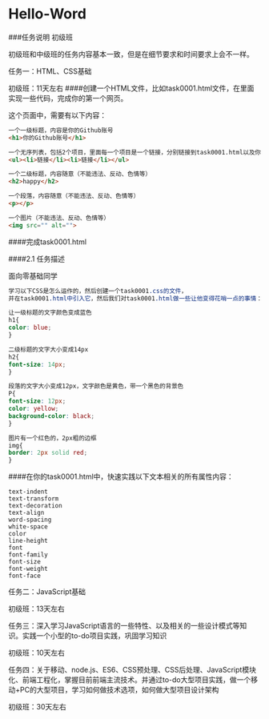 # Hello-Word

###任务说明
初级班

初级班和中级班的任务内容基本一致，但是在细节要求和时间要求上会不一样。

任务一：HTML、CSS基础

初级班：11天左右
####创建一个HTML文件，比如task0001.html文件，在里面实现一些代码，完成你的第一个网页。

这个页面中，需要有以下内容：
```html
一个一级标题，内容是你的Github账号
<h1>你的Github账号</h1>

一个无序列表，包括2个项目，里面每一个项目是一个链接，分别链接到task0001.html以及你的微博（或其他什么网站）
<ul><li>链接</li><li>链接</li></ul>

一个二级标题，内容随意（不能违法、反动、色情等）
<h2>happy</h2>

一个段落，内容随意（不能违法、反动、色情等）
<p></p>

一个图片（不能违法、反动、色情等）
<img src="" alt="">
```
####完成task0001.html

####2.1 任务描述

面向零基础同学
```css
学习以下CSS是怎么运作的，然后创建一个task0001.css的文件，
并在task0001.html中引入它，然后我们对task0001.html做一些让他变得花哨一点的事情：

让一级标题的文字颜色变成蓝色
h1{
color: blue;
}

二级标题的文字大小变成14px
h2{
font-size: 14px;
}

段落的文字大小变成12px，文字颜色是黄色，带一个黑色的背景色
P{
font-size: 12px;
color: yellow;
background-color: black;
}

图片有一个红色的，2px粗的边框
img{
border: 2px solid red;
}

```
####在你的task0001.html中，快速实践以下文本相关的所有属性内容：
```
text-indent
text-transform
text-decoration
text-align
word-spacing
white-space
color
line-height
font
font-family
font-size
font-weight
font-face
```
任务二：JavaScript基础

初级班：13天左右

任务三：深入学习JavaScript语言的一些特性、以及相关的一些设计模式等知识。实践一个小型的to-do项目实践，巩固学习知识

初级班：10天左右

任务四：关于移动、node.js、ES6、CSS预处理、CSS后处理、JavaScript模块化、前端工程化，掌握目前前端主流技术。并通过to-do大型项目实践，做一个移动+PC的大型项目，学习如何做技术选项，如何做大型项目设计架构

初级班：30天左右
